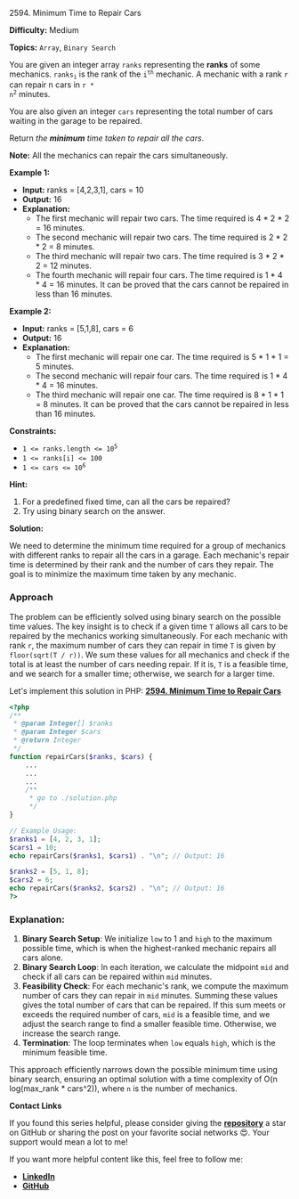 2594\. Minimum Time to Repair Cars

**Difficulty:** Medium

**Topics:** `Array`, `Binary Search`

You are given an integer array `ranks` representing the **ranks** of some mechanics. <code>ranks<sub>i</sub></code> is the rank of the <code>i<sup>th</sup></code> mechanic. A mechanic with a rank `r` can repair n cars in <code>r * n<sup>2</sup></code> minutes.

You are also given an integer `cars` representing the total number of cars waiting in the garage to be repaired.

Return _the **minimum** time taken to repair all the cars_.

**Note:** All the mechanics can repair the cars simultaneously.

**Example 1:**

- **Input:** ranks = [4,2,3,1], cars = 10
- **Output:** 16
- **Explanation:**
  - The first mechanic will repair two cars. The time required is 4 * 2 * 2 = 16 minutes.
  - The second mechanic will repair two cars. The time required is 2 * 2 * 2 = 8 minutes.
  - The third mechanic will repair two cars. The time required is 3 * 2 * 2 = 12 minutes.
  - The fourth mechanic will repair four cars. The time required is 1 * 4 * 4 = 16 minutes.
    It can be proved that the cars cannot be repaired in less than 16 minutes.

**Example 2:**

- **Input:** ranks = [5,1,8], cars = 6
- **Output:** 16
- **Explanation:**
  - The first mechanic will repair one car. The time required is 5 * 1 * 1 = 5 minutes.
  - The second mechanic will repair four cars. The time required is 1 * 4 * 4 = 16 minutes.
  - The third mechanic will repair one car. The time required is 8 * 1 * 1 = 8 minutes.
    It can be proved that the cars cannot be repaired in less than 16 minutes.



**Constraints:**

- <code>1 <= ranks.length <= 10<sup>5</sup></code>
- `1 <= ranks[i] <= 100`
- <code>1 <= cars <= 10<sup>6</sup></code>


**Hint:**
1. For a predefined fixed time, can all the cars be repaired?
2. Try using binary search on the answer.



**Solution:**

We need to determine the minimum time required for a group of mechanics with different ranks to repair all the cars in a garage. Each mechanic's repair time is determined by their rank and the number of cars they repair. The goal is to minimize the maximum time taken by any mechanic.

### Approach
The problem can be efficiently solved using binary search on the possible time values. The key insight is to check if a given time `T` allows all cars to be repaired by the mechanics working simultaneously. For each mechanic with rank `r`, the maximum number of cars they can repair in time `T` is given by `floor(sqrt(T / r))`. We sum these values for all mechanics and check if the total is at least the number of cars needing repair. If it is, `T` is a feasible time, and we search for a smaller time; otherwise, we search for a larger time.

Let's implement this solution in PHP: **[2594. Minimum Time to Repair Cars](https://github.com/mah-shamim/leet-code-in-php/tree/main/algorithms/002594-minimum-time-to-repair-cars/solution.php)**

```php
<?php
/**
 * @param Integer[] $ranks
 * @param Integer $cars
 * @return Integer
 */
function repairCars($ranks, $cars) {
    ...
    ...
    ...
    /**
     * go to ./solution.php
     */
}

// Example Usage:
$ranks1 = [4, 2, 3, 1];
$cars1 = 10;
echo repairCars($ranks1, $cars1) . "\n"; // Output: 16

$ranks2 = [5, 1, 8];
$cars2 = 6;
echo repairCars($ranks2, $cars2) . "\n"; // Output: 16
?>
```

### Explanation:

1. **Binary Search Setup**: We initialize `low` to 1 and `high` to the maximum possible time, which is when the highest-ranked mechanic repairs all cars alone.
2. **Binary Search Loop**: In each iteration, we calculate the midpoint `mid` and check if all cars can be repaired within `mid` minutes.
3. **Feasibility Check**: For each mechanic's rank, we compute the maximum number of cars they can repair in `mid` minutes. Summing these values gives the total number of cars that can be repaired. If this sum meets or exceeds the required number of cars, `mid` is a feasible time, and we adjust the search range to find a smaller feasible time. Otherwise, we increase the search range.
4. **Termination**: The loop terminates when `low` equals `high`, which is the minimum feasible time.

This approach efficiently narrows down the possible minimum time using binary search, ensuring an optimal solution with a time complexity of O(n log(max_rank * cars^2)), where `n` is the number of mechanics.

**Contact Links**

If you found this series helpful, please consider giving the **[repository](https://github.com/mah-shamim/leet-code-in-php)** a star on GitHub or sharing the post on your favorite social networks 😍. Your support would mean a lot to me!

If you want more helpful content like this, feel free to follow me:

- **[LinkedIn](https://www.linkedin.com/in/arifulhaque/)**
- **[GitHub](https://github.com/mah-shamim)**